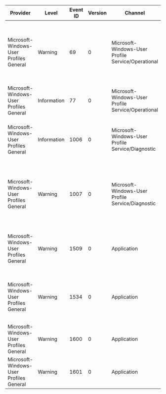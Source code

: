 Provider                                 |  Level        |  Event ID  |  Version  |  Channel                                             |  Task  |  Opcode  |  Keyword  |  Message
-----------------------------------------|---------------|------------|-----------|------------------------------------------------------|--------|----------|-----------|--------------------------------------------------------------------------------------------------------------------------------------------------------------------------------------------
Microsoft-Windows-User Profiles General  |  Warning      |  69        |  0        |  Microsoft-Windows-User Profile Service/Operational  |        |          |           |  {SourceFile} which has timestamp {SourceTimestamp} was not copied to {DestinationFile} which has timestamp {DestinationTimestamp} since it is older than the file it would be overwriting.
Microsoft-Windows-User Profiles General  |  Information  |  77        |  0        |  Microsoft-Windows-User Profile Service/Operational  |        |          |           |
Microsoft-Windows-User Profiles General  |  Information  |  1006      |  0        |  Microsoft-Windows-User Profile Service/Diagnostic   |        |          |           |  File {FileName} of size {FileSizeInKb} kilobytes copied from {SourceLocation} to {DestinationLocation} in {CopyTimeInSec} seconds.
Microsoft-Windows-User Profiles General  |  Warning      |  1007      |  0        |  Microsoft-Windows-User Profile Service/Diagnostic   |        |          |           |  {SourceFile} which has timestamp {SourceTimestamp} was not copied to {DestinationFile} which has timestamp {DestinationTimestamp} since it is older than the file it would be overwriting.
Microsoft-Windows-User Profiles General  |  Warning      |  1509      |  0        |  Application                                         |        |          |           |  Windows cannot copy file {Source} to location {Target}. This error may be caused by network problems or insufficient security rights.  DETAIL - {Error}
Microsoft-Windows-User Profiles General  |  Warning      |  1534      |  0        |  Application                                         |        |          |           |  There are too many profile copy errors. Refer to the previous events for details. Windows will not log any additional copy errors for this copy process.
Microsoft-Windows-User Profiles General  |  Warning      |  1600      |  0        |  Application                                         |        |          |           |  Windows cannot copy profile from {Source} to {Target}; you do not have enough disk space.
Microsoft-Windows-User Profiles General  |  Warning      |  1601      |  0        |  Application                                         |        |          |           |  Windows cannot copy profile from {Source} to {Target}; you have exceeded the profile quota.